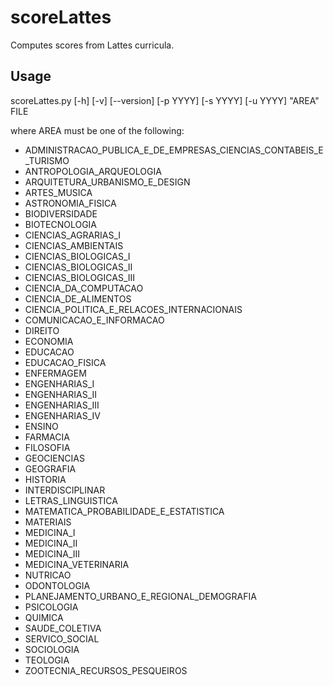 # scoreLattes
Computes scores from Lattes curricula.

## Usage
scoreLattes.py [-h] [-v] [--version] [-p YYYY] [-s YYYY] [-u YYYY] "AREA" FILE

where AREA must be one of the following:

* ADMINISTRACAO_PUBLICA_E_DE_EMPRESAS_CIENCIAS_CONTABEIS_E_TURISMO
* ANTROPOLOGIA_ARQUEOLOGIA
* ARQUITETURA_URBANISMO_E_DESIGN
* ARTES_MUSICA
* ASTRONOMIA_FISICA
* BIODIVERSIDADE
* BIOTECNOLOGIA
* CIENCIAS_AGRARIAS_I
* CIENCIAS_AMBIENTAIS
* CIENCIAS_BIOLOGICAS_I
* CIENCIAS_BIOLOGICAS_II
* CIENCIAS_BIOLOGICAS_III
* CIENCIA_DA_COMPUTACAO
* CIENCIA_DE_ALIMENTOS
* CIENCIA_POLITICA_E_RELACOES_INTERNACIONAIS
* COMUNICACAO_E_INFORMACAO
* DIREITO
* ECONOMIA
* EDUCACAO
* EDUCACAO_FISICA
* ENFERMAGEM
* ENGENHARIAS_I
* ENGENHARIAS_II
* ENGENHARIAS_III
* ENGENHARIAS_IV
* ENSINO
* FARMACIA
* FILOSOFIA
* GEOCIENCIAS
* GEOGRAFIA
* HISTORIA
* INTERDISCIPLINAR
* LETRAS_LINGUISTICA
* MATEMATICA_PROBABILIDADE_E_ESTATISTICA
* MATERIAIS
* MEDICINA_I
* MEDICINA_II
* MEDICINA_III
* MEDICINA_VETERINARIA
* NUTRICAO
* ODONTOLOGIA
* PLANEJAMENTO_URBANO_E_REGIONAL_DEMOGRAFIA
* PSICOLOGIA
* QUIMICA
* SAUDE_COLETIVA
* SERVICO_SOCIAL
* SOCIOLOGIA
* TEOLOGIA
* ZOOTECNIA_RECURSOS_PESQUEIROS
